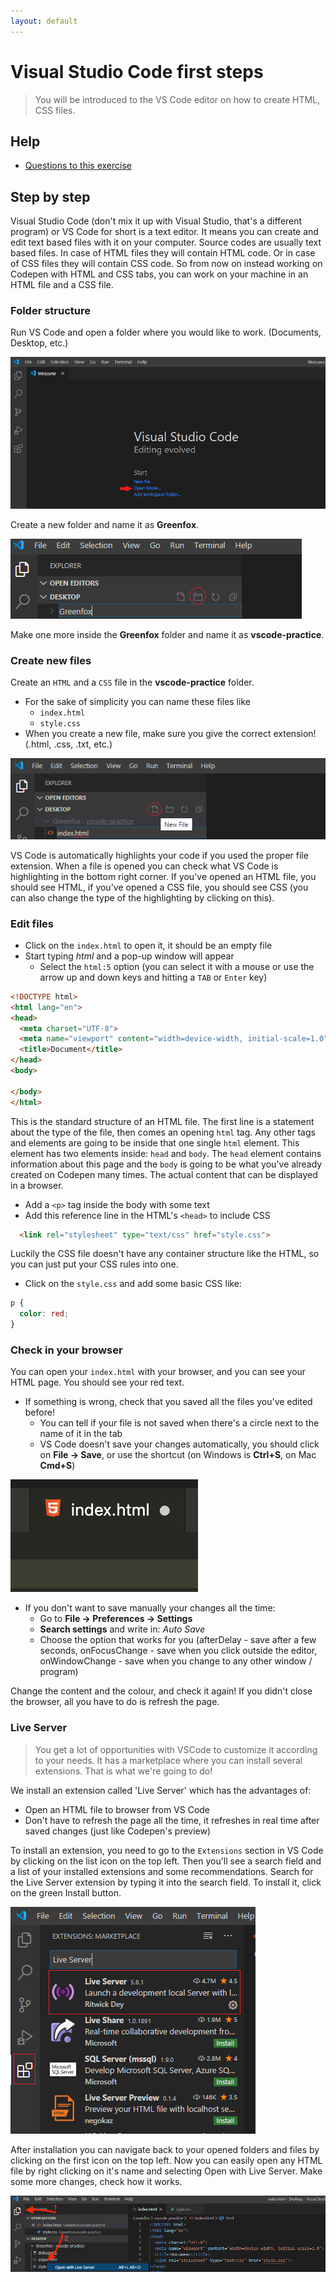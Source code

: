 ```yaml
---
layout: default
---
```

# Visual Studio Code first steps

> You will be introduced to the VS Code editor on how to create HTML, CSS files.

## Help

- [Questions to this exercise](https://stackoverflow.com/c/greenfoxacademy/questions/tagged/vscode-first)

## Step by step

Visual Studio Code (don't mix it up with Visual Studio, that's a different program) or VS Code for short is a text editor. It means you can create and edit text based files with it on your computer. Source codes are usually text based files. In case of HTML files they will contain HTML code. Or in case of CSS files they will contain CSS code. So from now on instead working on Codepen with HTML and CSS tabs, you can work on your machine in an HTML file and a CSS file.

### Folder structure

Run VS Code and open a folder where you would like to work. (Documents, Desktop, etc.)

![open folder](../assets/vscode-firststeps/vscode-openfolder.png)

Create a new folder and name it as **Greenfox**.

![create folder](../assets/vscode-firststeps/vscode-makefolder.png)

Make one more inside the **Greenfox** folder and name it as **vscode-practice**.

### Create new files

Create an `HTML` and a `CSS` file in the **vscode-practice** folder.

- For the sake of simplicity you can name these files like
  - `index.html`
  - `style.css`
- When you create a new file, make sure you give the correct extension! (.html, .css, .txt, etc.)

![new file](../assets/vscode-firststeps/vscode-newfile.png)

VS Code is automatically highlights your code if you used the proper file extension. When a file is opened you can check what VS Code is highlighting in the bottom right corner. If you've opened an HTML file, you should see HTML, if you've opened a CSS file, you should see CSS (you can also change the type of the highlighting by clicking on this).

### Edit files

- Click on the `index.html` to open it, it should be an empty file
- Start typing *html* and a pop-up window will appear
  - Select the `html:5` option (you can select it with a mouse or use the arrow up and down keys and hitting a `TAB` or `Enter` key)

```html
<!DOCTYPE html>
<html lang="en">
<head>
  <meta charset="UTF-8">
  <meta name="viewport" content="width=device-width, initial-scale=1.0">
  <title>Document</title>
</head>
<body>
  
</body>
</html>
```

This is the standard structure of an HTML file. The first line is a statement about the type of the file, then comes an opening `html` tag. Any other tags and elements are going to be inside that one single `html` element. This element has two elements inside: `head` and `body`. The `head` element contains information about this page and the `body` is going to be what you've already created on Codepen many times. The actual content that can be displayed in a browser.

- Add a `<p>` tag inside the body with some text
- Add this reference line in the HTML's `<head>` to include CSS

```html
  <link rel="stylesheet" type="text/css" href="style.css">
```

Luckily the CSS file doesn't have any container structure like the HTML, so you can just put your CSS rules into one.

- Click on the `style.css` and add some basic CSS like:

```css
p {
  color: red;
}
```

### Check in your browser

You can open your `index.html` with your browser, and you can see your HTML page. You should see your red text.

- If something is wrong, check that you saved all the files you've edited before!
  - You can tell if your file is not saved when there's a circle next to the name of it in the tab
  - VS Code doesn't save your changes automatically, you should click on **File -> Save**, or use the shortcut (on Windows is **Ctrl+S**, on Mac **Cmd+S**)

![vs code unsaved](../assets/vscode-unsaved.png)

- If you don't want to save manually your changes all the time:
  - Go to **File -> Preferences -> Settings**
  - **Search settings** and write in: *Auto Save*
  - Choose the option that works for you (afterDelay - save after a few seconds, onFocusChange - save when you click outside the editor, onWindowChange - save when you change to any other window / program)

Change the content and the colour, and check it again! If you didn't close the browser, all you have to do is refresh the page.

### Live Server

> You get a lot of opportunities with VSCode to customize it according to your needs.
> It has a marketplace where you can install several extensions.
> That is what we're going to do!

We install an extension called 'Live Server' which has the advantages of:

- Open an HTML file to browser from VS Code
- Don't have to refresh the page all the time, it refreshes in real time after saved changes (just like Codepen's preview)

To install an extension, you need to go to the `Extensions` section in VS Code by clicking on the list icon on the top left. Then you'll see a search field and a list of your installed extensions and some recommendations. Search for the Live Server extension by typing it into the search field. To install it, click on the green Install button.

![live server](../assets/vscode-firststeps/vscode-liveserver-install.png)

After installation you can navigate back to your opened folders and files by clicking on the first icon on the top left. Now you can easily open any HTML file by right clicking on it's name and selecting Open with Live Server. Make some more changes, check how it works.

![open with live server](../assets/vscode-firststeps/vscode-liveserver2.png)
